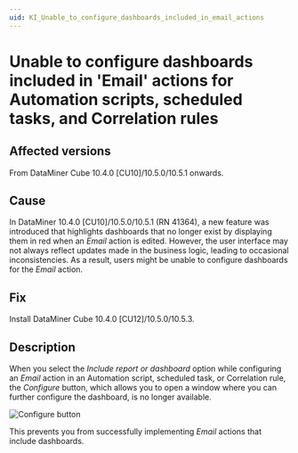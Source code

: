 ```yaml
---
uid: KI_Unable_to_configure_dashboards_included_in_email_actions
---
```


# Unable to configure dashboards included in 'Email' actions for Automation scripts, scheduled tasks, and Correlation rules

## Affected versions

From DataMiner Cube 10.4.0 [CU10]/10.5.0/10.5.1 onwards.

## Cause

In DataMiner 10.4.0 [CU10]/10.5.0/10.5.1 (RN 41364), a new feature was introduced that highlights dashboards that no longer exist by displaying them in red when an *Email* action is edited. However, the user interface may not always reflect updates made in the business logic, leading to occasional inconsistencies. As a result, users might be unable to configure dashboards for the *Email* action.

## Fix

Install DataMiner Cube 10.4.0 [CU12]/10.5.0/10.5.3<!--RN 42240-->.

## Description

When you select the *Include report or dashboard* option while configuring an *Email* action in an Automation script, scheduled task, or Correlation rule, the *Configure* button, which allows you to open a window where you can further configure the dashboard, is no longer available.

![*Configure* button](~/user-guide/images/Configure_button_missing.png)

This prevents you from successfully implementing *Email* actions that include dashboards.
